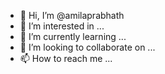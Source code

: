 - 👋 Hi, I’m @amilaprabhath
- 👀 I’m interested in ...
- 🌱 I’m currently learning ...
- 💞️ I’m looking to collaborate on ...
- 📫 How to reach me ...

<!---
amilaprabhath/amilaprabhath is a ✨ special ✨ repository because its `README.md` (this file) appears on your GitHub profile.
You can click the Preview link to take a look at your changes.
--->
